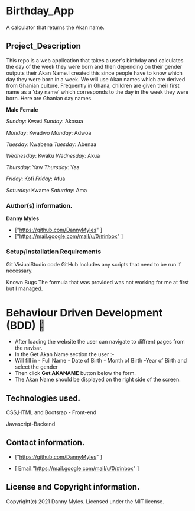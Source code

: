 # **Birthday_App**
A calculator that returns the Akan name.
##  **Project_Description**

 This repo is a web application that takes a user's birthday and calculates the day of the week they were born and then depending on their gender outputs their Akan Name.I created this since people have to know which day they were born in a week.
We will use Akan names which are derived from Ghanian culture. Frequently in Ghana, children are given their first name as a 'day name' which corresponds to the day in the week they were born. Here are Ghanian day names.

**Male**                                                 **Female**

*Sunday*: Kwasi                                         *Sunday*: Akosua

*Monday*: Kwadwo                                         *Monday*: Adwoa

*Tuesday*: Kwabena                                       *Tuesday*: Abenaa

*Wednesday*: Kwaku                                       *Wednesday*: Akua

*Thursday*:  Yaw                                          *Thursday*:  Yaa

*Friday*: Kofi                                            *Friday*: Afua

*Saturday*: Kwame                                         *Saturday*: Ama


###  **Author(s) information.**

**Danny Myles**

+  ["https://github.com/DannyMyles" ]
+  ["https://mail.google.com/mail/u/0/#inbox" ]

### **Setup/Installation Requirements**
Git VisiualStudio code GitHub
Includes any scripts that need to be run if necessary.

Known Bugs
The formula that was provided was not working for me at first but I managed.

# Behaviour Driven Development (BDD) :office:
* After loading the website the user can navigate to diffrent pages from the navbar.
* In the Get Akan Name section the user :-
 * Will fill in - Full Name - Date of Birth - Month of Birth -Year of Birth and select the gender
 * Then click **Get AKANAME** button below the form.
 * The Akan Name should be displayed on the right side of the screen.

## **Technologies used.**

CSS,HTML and Bootsrap - Front-end

Javascript-Backend

## **Contact information.**
+  ["https://github.com/DannyMyles" ]

+  [ Email:"https://mail.google.com/mail/u/0/#inbox" ]

## **License and Copyright information.**

Copyright(c) 2021 Danny Myles.
 Licensed under the MIT license.
